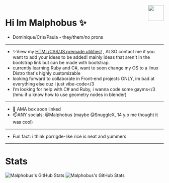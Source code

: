 <img align="right" src="https://external-content.duckduckgo.com/iu/?u=https%3A%2F%2Fgifdb.com%2Fimages%2Fhigh%2Fclub-penguin-clap-hands-x0xpyfcu8nonilvg.gif&f=1&nofb=1&ipt=4d47c3e76e3abfcde23285114dec662e0f33862ac53fa43623e41333936d38a0" width="50px">

# Hi Im Malphobus ✨
- Dominique/Cris/Paula - they/them/no prons

---

- ✨View my [HTML/CSS/JS premade utilities!](https://github.com/Malphobus/Malpho-HTML-JS-CSS-library) , ALSO contact me if you want to add your ideas to be added! mainly ideas that aren't in the bootstrap link but can be made with bootstrap.
- currently learning Ruby and C#, want to soon change my OS to a linux Distro that's highly customizable
- looking forward to collaborate in Front-end projects ONLY, im bad at everything else cuz i just vibe-code</3
- I’m looking for help with C# and Ruby, i wanna code some gayms</3 (hmu if u know how to use geometry nodes in blender)

---

- 💬 AMA box soon linked
- 📫ANY socials: @Malphobus (maybe @SnuggleX, 14 y.o me thought it was cool)

---

- Fun fact: i think porrigde-like rice is neat and yummers

---
# Stats
<div style="display: inline-block">
<img src="https://github-readme-stats.vercel.app/api?username=Malphobus&theme=synthwave&show_icons=true&hide_border=true&count_private=true" alt="Malphobus's GitHub Stats" /> 
<img src="https://github-readme-stats.vercel.app/api/top-langs/?username=Malphobus&theme=synthwave&show_icons=true&hide_border=true&layout=compact" alt="Malphobus's GitHub Stats" />
</div>
